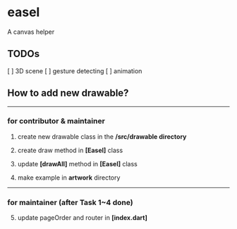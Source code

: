 # easel

A canvas helper

## TODOs

[ ] 3D scene
[ ] gesture detecting
[ ] animation

## How to add new drawable?

---

### for contributor & maintainer

1. create new drawable class in the **/src/drawable directory**

2. create draw method in **[Easel]** class

3. update **[drawAll]** method in **[Easel]** class

4. make example in **artwork** directory

---

### for maintainer (after Task 1~4 done)

5. update pageOrder and router in **[index.dart]**

